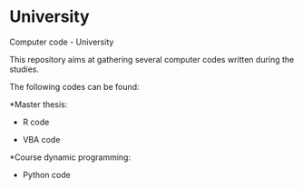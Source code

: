 # University

Computer code - University

This repository aims at gathering several computer codes written during the studies.

The following codes can be found:

*Master thesis:

  *   R code
  
  *   VBA code
  
*Course dynamic programming:
  
  *   Python code
